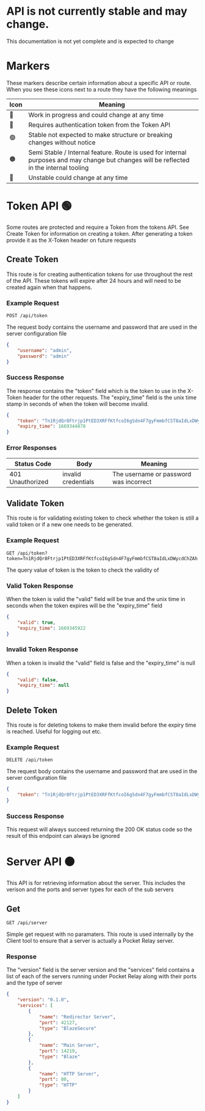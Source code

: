 # API is not currently stable and may change.

This documentation is not yet complete and is expected to change


# Markers
These markers describe certain information about a specific API or route. When
you see these icons next to a route they have the following meanings

| Icon | Meaning                                                                                                                                  |
| ---- | ---------------------------------------------------------------------------------------------------------------------------------------- |
| 🚧    | Work in progress and could change at any time                                                                                            |
| 🔑    | Requires authentication token from the Token API                                                                                         |
| 🟢    | Stable not expected to make structure or breaking changes without notice                                                                 |
| 🟠    | Semi Stable / Internal feature. Route is used for internal purposes and may change but changes will be reflected in the internal tooling |
| 🔴    | Unstable could change at any time                                                                                                        |


# Token API 🟢

Some routes are protected and require a Token from the tokens API. See
Create Token for information on creating a token. After generating a token
provide it as the X-Token header on future requests

## Create Token

This route is for creating authentication tokens for use throughout the rest of the API. These tokens will expire after 24 hours and will need to be created again when
that happens.

### Example Request

```http
POST /api/token
```

The request body contains the username and password that are used in the server 
configuration file

```json 
{
    "username": "admin",
    "password": "admin"
}
```

### Success Response

The response contains the "token" field which is the token to use in the X-Token header for the other requests.
The "expiry_time" field is the unix time stamp in seconds of when the token will become invalid.

```json
{
    "token": "Tn1RjdQr8Ftrjp1PtED3XRFfKtfcoI6gSdn4F7gyFmmbfCST8aIdLxDWycdChZAh",
    "expiry_time": 1669344878
}
```

### Error Responses 

| Status Code      | Body                | Meaning                                |
| ---------------- | ------------------- | -------------------------------------- |
| 401 Unauthorized | invalid credentials | The username or password was incorrect |



## Validate Token

This route is for validating existing token to check whether the token is still a valid
token or if a new one needs to be generated.

### Example Request

```http
GET /api/token?token=Tn1RjdQr8Ftrjp1PtED3XRFfKtfcoI6gSdn4F7gyFmmbfCST8aIdLxDWycdChZAh
```

The query value of token is the token to check the validity of 

### Valid Token Response

When the token is valid the "valid" field will be true and the unix time in seconds
when the token expires will be the "expiry_time" field
```json 
{
    "valid": true,
    "expiry_time": 1669345922
}
```

### Invalid Token Response

When a token is invalid the "valid" field is false and the "expiry_time" is null

```json
{
    "valid": false,
    "expiry_time": null
}
```

## Delete Token

This route is for deleting tokens to make them invalid before the expiry time 
is reached. Useful for logging out etc.

### Example Request

```http
DELETE /api/token
```

The request body contains the username and password that are used in the server 
configuration file

```json 
{
    "token": "Tn1RjdQr8Ftrjp1PtED3XRFfKtfcoI6gSdn4F7gyFmmbfCST8aIdLxDWycdChZAh",
}
```

### Success Response

This request will always succeed returning the 200 OK status code so the
result of this endpoint can always be ignored




# Server API 🟠

This API is for retrieving information about the server. This includes the verison and the ports
and server types for each of the sub servers

## Get 

```
GET /api/server
```

Simple get request with no paramaters. This route is used internally by the Client tool to ensure
that a server is actually a Pocket Relay server.

### Response

The "version" field is the server version and the "services" field contains a list of each of
the servers running under Pocket Relay along with their ports and the type of server

```json
{
    "version": "0.1.0",
    "services": [
        {
            "name": "Redirector Server",
            "port": 42127,
            "type": "BlazeSecure"
        },
        {
            "name": "Main Server",
            "port": 14219,
            "type": "Blaze"
        },
        {
            "name": "HTTP Server",
            "port": 80,
            "type": "HTTP"
        }
    ]
}
```